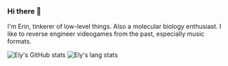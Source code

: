 ### Hi there 👋
I'm Erin, tinkerer of low-level things. Also a molecular biology enthusiast.
I like to reverse engineer videogames from the past, especially music formats. 

![Ely's GitHub stats](https://github-readme-stats-one-bice.vercel.app/api?username=sykhro&show_icons=true&include_all_commits=true&count_private=true&role=OWNER,ORGANIZATION_MEMBER,COLLABORATOR)
![Ely's lang stats](https://github-readme-stats-one-bice.vercel.app/api/top-langs/?username=sykhro&langs_count=10&layout=compact&role=OWNER,COLLABORATOR)
